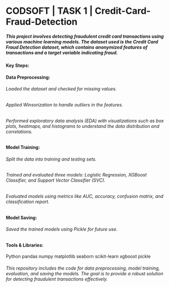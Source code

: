 # CODSOFT | TASK 1 | Credit-Card-Fraud-Detection

##### This project involves detecting fraudulent credit card transactions using various machine learning models. The dataset used is the Credit Card Fraud Detection dataset, which contains anonymized features of transactions and a target variable indicating fraud.

#### Key Steps:

#### Data Preprocessing:

###### Loaded the dataset and checked for missing values.
###### Applied Winsorization to handle outliers in the features.
###### Performed exploratory data analysis (EDA) with visualizations such as box plots, heatmaps, and histograms to understand the data distribution and correlations.

#### Model Training:
###### Split the data into training and testing sets.
###### Trained and evaluated three models: Logistic Regression, XGBoost Classifier, and Support Vector Classifier (SVC).
###### Evaluated models using metrics like AUC, accuracy, confusion matrix, and classification report.

#### Model Saving:

###### Saved the trained models using Pickle for future use.

#### Tools & Libraries:
Python
pandas
numpy
matplotlib
seaborn
scikit-learn
xgboost
pickle
###### This repository includes the code for data preprocessing, model training, evaluation, and saving the models. The goal is to provide a robust solution for detecting fraudulent transactions effectively.
